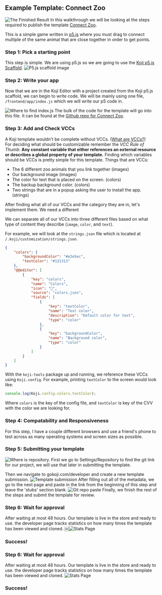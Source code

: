 ## Example Template: Connect Zoo
![The Finished Result](https://i.imgur.com/3gkG9wx.png)
In this walkthrough we will be looking at the steps required to publish the template [Connect Zoo](https://gokoji.com/templates/2f014875-f71f-4763-87f7-8231227bd786).

This is a simple game written in [p5.js](https://p5js.org/) where you must drag to connect multiple of the same animal that are close together in order to get points.

### Step 1: Pick a starting point
This step is simple. We are using p5.js so we are going to use the [Koji p5.js Scaffold](https://gokoji.com/templates/9bf5122f-8fc2-49ce-8a28-a3bcbe7a3981).
![P5.js scaffold image](https://i.imgur.com/VCf0UXz.png)


### Step 2: Write your app
Now that we are in the Koji Editor with a project created from the Koji p5.js scaffold, we can begin to write code.
We will be mainly using one file, `/frontend/app/index.js` which we will write our p5 code in.

![Where to find index.js](https://i.imgur.com/albnNwO.png)
The bulk of the code for the template will go into this file. It can be found at the [Github repo for Connect Zoo](https://github.com/madewithkoji/connect-zoo/blob/master/frontend/app/index.js).

### Step 3: Add and Check VCCs
A Koji template wouldn't be complete without VCCs. ([What are VCCs?](https://github.com/madewithkoji/koji-docs/blob/master/koji-faq.md#what-is-a-vcc))    
For deciding what should be customizable remember the *VCC Rule of Thumb:*
**Any constant variable that either references an external resource or describes a global property of your template.**
Finding which variables should be VCCs is pretty simple for this template. 
Things that are VCCs:
- The 6 different zoo animals that you link together (images)
- Our background image (images)
- The color for text that is placed on the screen. (colors)
- The backup background color. (colors)
- Two strings that are in a popup asking the user to install the app. (strings)

After finding what all of our VCCs and the category they are in, let's implement them. We need a different 

We can separate all of our VCCs into three different files based on what type of content they describe (`image`, `color`, and `text`).

For example, we will look at the `strings.json` file which is located at `/.koji/customization/strings.json`.

```json
{
	"colors": {
		"backgroundColor": "#e2e5ec",
		"textColor": "#131313"
	},
	"@@editor": [
		{
			"key": "colors",
			"name": "Colors",
			"icon": "💅",
			"source": "colors.json",
			"fields": [
				{
					"key": "textColor",
					"name": "Text color",
					"description": "Default color for text",
					"type": "color"
				},
				{
					"key": "backgroundColor",
					"name": "Background color",
					"type": "color"
				}
			]
		}
	]
}
```
With the `koji-tools` package up and running, we reference these VCCs using `Koji.config`. For example, printing `textColor` to the screen would look like:
```js
console.log(Koji.config.colors.textColor);
```
Where `colors` is the key of the config file, and `textColor` is key of the CVV with the color we are looking for.

### Step 4: Compatability and Responsiveness 
For this step, I have a couple different browsers and use a friend's phone to test across as many operating systems and screen sizes as possible. 



### Step 5: Submitting your template
![Where is repository.](https://i.imgur.com/JLSWcrT.png)
First we go to Settings/Repository to find the git link for our project, we will use that later in submitting the template.

Then we navigate to gokoji.com/developer and create a new template submission.
![Template submission](https://i.imgur.com/QQgzUGc.png)
After filling out all of the metadata, we go to the next page and paste in the link from the beginning of this step and leave the 'stubs' section blank.
![Git repo paste](https://i.imgur.com/bptbOVg.png)
Finally, we finish the rest of the steps and submit the template for review.

### Step 6: Wait for approval
After waiting at most 48 hours. Our template is live in the store and ready to use. the developer page tracks statistics on how many times the template has been viewed and cloned.
￼![Stats Page](https://i.imgur.com/9Demxw0.png)

### Success!

### Step 6: Wait for approval
After waiting at most 48 hours. Our template is live in the store and ready to use. the developer page tracks statistics on how many times the template has been viewed and cloned.
![Stats Page](https://i.imgur.com/9Demxw0.png)

### Success!
